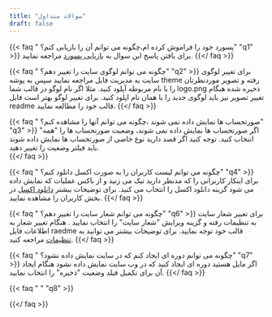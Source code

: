 ```yaml
---
title: "سوالات متداول"
draft: false
---
```


{{< faq " پسورد خود را فراموش کرده ام،چگونه می توانم آن را بازیابی کنم؟" "q1" >}}
 برای یافتن پاسخ این سوال به [بازیابی پسورد](../administration/system/#بازیابی-پسورد) مراجعه نمایید.
{{</ faq >}}

{{< faq " چگونه می توانم لوگوی سایت را تغییر دهم؟" "q2" >}}
 برای تغییر لوگوی سایت به مدیریت فایل مراجعه نمایید سپس به پوشه theme رفته و تصویر موردنظرتان را با نام مربوطه آپلود کنید. مثلا اگر نام لوگو در قالب شما logo.png ذخیره شده هنگام تغییر تصویر نیز باید لوگوی جدید را با همان نام اپلود کنید. برای تغییر لوگو بهتر است فایل readme قالب خود را مطالعه نمایید.
{{</ faq >}}

{{< faq " صورتحساب ها نمایش داده نمی شوند ،چگونه می توانم آنها را مشاهده کنم؟" "q3" >}}
اگر صورتحساب ها نمایش داده نمی شوند، وضعیت صورتحساب ها را "همه" انتخاب کنید. توجه کنید اگر قصد دارید نوع خاصی از صورتحساب ها نمایش داده شوند باید فیلتر وضعیت را تغییر دهید.   
{{</ faq >}}

{{< faq " چگونه می توانم لیست کاربران را به صورت اکسل دانلود کنم؟" "q4" >}}
 برای اینکار کاربرانی را که مدنظر دارید تیک می زنید و از باکس عملیات که نمایش داده می شود گزینه دانلود اکسل را انتخاب می کنید. برای توضیحات بیشتر [دانلود اکسل](../administration/system/#دانلود-اکسل) در بخش کاربران را مشاهده نمایید.
{{</ faq >}}

{{< faq " چگونه می توانم شعار سایت را تغییر دهم؟" "q6" >}}
برای تغییر شعار سایت به تنظیمات رفته و گزینه ویرایش "شعار سایت" را انتخاب نمایید . هنگام تغییر شعار به اطلاعات فایل raedme قالب خود توجه نمایید. برای توضیحات بیشتر می توانید به [تنظیمات](../administration/system/#تنظیمات) مراجعه کنید.
{{</ faq >}}

{{< faq " چگونه می توانم دوره ای ایجاد کنم که در سایت نمایش داده نشود؟" "q7" >}}
اگر مایل هستید دوره ای ایجاد کنید که در وب سایت نمایش داده نشود هنگام ایجاد آن برای تکمیل فیلد وضعیت "ذخیره" را انتخاب نمایید.
{{</ faq >}}


{{< faq " " "q8" >}}

{{</ faq >}}

